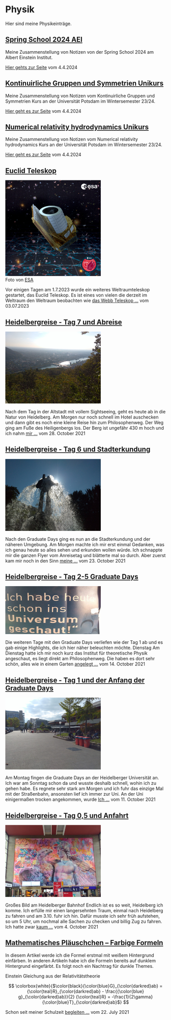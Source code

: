 # Physik

Hier sind meine Physikeinträge.

## [Spring School 2024 AEI](Blog/Spring-school-2024.md)

Meine Zusammenstellung von Notizen von der Spring School 2024 am Albert Einstein Institut.

[Hier gehts zur Seite](https://christiang7.github.io/Spring-School-2024/#/) vom 4.4.2024

## [Kontinuirliche Gruppen und Symmetrien Unikurs](Blog/Gruppen-Symmetrie.md)

Meine Zusammenstellung von Notizen vom Kontinuirliche Gruppen und Symmetrien Kurs an der Universität Potsdam im Wintersemester 23/24.

[Hier geht es zur Seite](https://christiang7.github.io/Kontinuierliche_Gruppen_und_ihre_Anwendungen_in_der_Quantenphysik_Unikurs/#/) vom 4.4.2024

## [Numerical relativity hydrodynamics Unikurs](Blog/Numerical-relativity.md)

Meine Zusammenstellung von Notizen vom Numerical relativity hydrodynamics Kurs an der Universität Potsdam im Wintersemester 23/24.

[Hier geht es zur Seite](https://christiang7.github.io/Numerical_relativity_hydrodynamics_Unikurs/#/) vom 4.4.2024

## [Euclid Teleskop](Blog/Euclid_Teleskop.md)
[<div> <img width="300" src="./Media/Euclid_Poster.jpg"/> </div>](Blog/Euclid_Teleskop.md)
Foto von [ESA](https://www.esa.int/Science_Exploration/Space_Science/Euclid/Euclid_wallpapers)

Vor einigen Tagen am 1.7.2023 wurde ein weiteres Weltraumteleskop gestartet, das Euclid Teleskop. Es ist eines von vielen die derzeit im Weltraum den Weltraum beobachten wie [das Webb Teleskop ...](Blog/Euclid_Teleskop.md) vom 03.07.2023

## [Heidelbergreise - Tag 7 und Abreise](Blog/Heidelbergreise_Tag_7_und_Abreise.md)
[<div> <img width="300" src="./Media/img_20211010_160803.jpg"/> </div>](Blog/Heidelbergreise_Tag_7_und_Abreise.md)

Nach dem Tag in der Altstadt mit vollem Sightseeing, geht es heute ab in die Natur von Heidelberg. Am Morgen nur noch schnell im Hotel auschecken und dann gibt es noch eine kleine Reise hin zum Philosophenweg. Der Weg ging am Fuße des Heiligenbergs los. Der Berg ist ungefähr 430 m hoch und ich nahm [mir ...](Blog/Heidelbergreise_Tag_7_und_Abreise.md) vom 28\. October 2021

## [Heidelbergreise - Tag 6 und Stadterkundung](Blog/Heidelbergreise_Tag_6_und_Stadterkundung.md)
[<div> <img width="300" src="./Media/img_20211009_130244.jpg"/> </div>](Blog/Heidelbergreise_Tag_6_und_Stadterkundung.md)

Nach den Graduate Days ging es nun an die Stadterkundung und der näheren Umgebung. Am Morgen machte ich mir erst einmal Gedanken, was ich genau heute so alles sehen und erkunden wollen würde. Ich schnappte mir die ganzen Flyer vom Anreisetag und blätterte mal so durch. Aber zuerst kam mir noch in den Sinn [meine ...](Blog/Heidelbergreise_Tag_6_und_Stadterkundung.md) vom 23\. October 2021

## [Heidelbergreise - Tag 2-5 Graduate Days](Blog/Heidelbergreise_Graduate_Days_Tag_2-5.md)
[<div> <img width="300" src="./Media/img_20211008_124155-kleiner-2.jpg"/> </div>](Blog/Heidelbergreise_Graduate_Days_Tag_2-5.md)

Die weiteren Tage mit den Graduate Days verliefen wie der Tag 1 ab und es gab einige Highlights, die ich hier näher beleuchten möchte. Dienstag Am Dienstag hatte ich mir noch kurz das Institut für theoretische Physik angeschaut, es liegt direkt am Philosophenweg. Die haben es dort sehr schön, alles wie in einem Garten [angelegt ...](Blog/Heidelbergreise_Graduate_Days_Tag_2-5.md) vom 14\. October 2021

## [Heidelbergreise - Tag 1 und der Anfang der Graduate Days](Blog/Heidelbergreise_Tag_1_und_der_Anfang_der_Graduate_Days.md)
[<div> <img width="300" src="./Media/img_20211008_124415.jpg"/> </div>](Blog/Heidelbergreise_Tag_1_und_der_Anfang_der_Graduate_Days.md)

Am Montag fingen die Graduate Days an der Heidelberger Universität an. Ich war am Sonntag schon da und wusste deshalb schnell, wohin ich zu gehen habe. Es regnete sehr stark am Morgen und ich fuhr das einzige Mal mit der Straßenbahn, ansonsten lief ich immer zur Uni. An der Uni einigermaßen trocken angekommen, wurde [Ich ...](Blog/Heidelbergreise_Tag_1_und_der_Anfang_der_Graduate_Days.md) vom 11\. October 2021

## [Heidelbergreise - Tag 0,5 und Anfahrt](Blog/Heidelbergreise_0,5_Tag_und_Anfahrt.md)
[<div> <img width="300" src="./Media/img_20211003_125721.jpg"/> </div>](Blog/Heidelbergreise_0,5_Tag_und_Anfahrt.md)

Großes Bild am Heidelberger Bahnhof Endlich ist es so weit, Heidelberg ich komme. Ich erfülle mir einen langersehnten Traum, einmal nach Heidelberg zu fahren und am 3.10. fuhr ich hin. Dafür musste ich sehr früh aufstehen, so um 5 Uhr, um nochmal alle Sachen zu checken und billig Zug zu fahren. Ich hatte zwar [kaum ...](Blog/Heidelbergreise_0,5_Tag_und_Anfahrt.md) vom 4\. October 2021

## [Mathematisches Pläuschchen – Farbige Formeln](Blog/Mathematisches_Pläuschchen_-_Farbige_Formeln.md)

In diesem Artikel werde ich die Formel erstmal mit weißem Hintergrund einfärben. In anderen Artikeln habe ich die Formeln bereits auf dunklem Hintergrund eingefärbt. Es folgt noch ein Nachtrag für dunkle Themes.

Einstein Gleichung aus der Relativitätstheorie

$$
 \colorbox{white}{$\color{black}{\color{blue}G}_{\color{darkred}ab} = {\color{teal}R}_{\color{darkred}ab} - \frac{{\color{blue} g}_{\color{darkred}ab}}{2}  {\color{teal}R} = -\frac{1}{2\gamma}{\color{blue}T}_{\color{darkred}ab}$}
$$

Schon seit meiner Schulzeit [begleiten ...](Blog/Mathematisches_Pläuschchen_-_Farbige_Formeln.md) vom 22\. July 2021